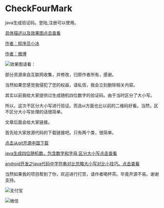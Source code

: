# CheckFourMark

java生成验证码。登陆,注册可以使用。

[具体描述以及效果图点击查看](http://blog.csdn.net/qq_21376985/article/details/52101552)

[作者：程序员小冰](http://blog.csdn.net/qq_21376985)

[作者：微博](http://weibo.com/mcxiaobing )

![效果图请看：](http://plblqapuw.bkt.clouddn.com/CheckFourMark.gif)

部分资源来自互联网收集，并修改，归原作者所有，感谢。

当然如果您感觉我侵犯了您的权益，请私信，我会立刻删除相关内容。

其实以前我给大家提供过生成随机四位数字的验证码。由于当时区分了大小写。

所以，这次不区分大小写进行验证。而且ui方面也比以前的二维码好看。当然，区不区分大小写处理的话很简单。

文章后面会给大家链接。

首先给大家放源代码的下载链接吧。只有两个类，很简单。

[点击从git开源中国下载](http://git.oschina.net/MCXIAOBING/CheckFourMark)

[java生成四位随机数，包含数字和字母 区分大小写点击查看](http://blog.csdn.net/qq_21376985/article/details/51207422)

[android开发之java代码中字符串对比忽略大小写对比小技巧。点击查看](http://blog.csdn.net/qq_21376985/article/details/51532142)


当然如果我的项目帮到了你，欢迎进行打赏，请作者喝杯茶。毕竟开源不易。谢谢支持。

![支付宝](http://img.blog.csdn.net/20170824172803870?watermark/2/text/aHR0cDovL2Jsb2cuY3Nkbi5uZXQvcXFfMjEzNzY5ODU=/font/5a6L5L2T/fontsize/400/fill/I0JBQkFCMA==/dissolve/70/gravity/SouthEast)

![微信](http://img.blog.csdn.net/20170824172832927?watermark/2/text/aHR0cDovL2Jsb2cuY3Nkbi5uZXQvcXFfMjEzNzY5ODU=/font/5a6L5L2T/fontsize/400/fill/I0JBQkFCMA==/dissolve/70/gravity/SouthEast)
